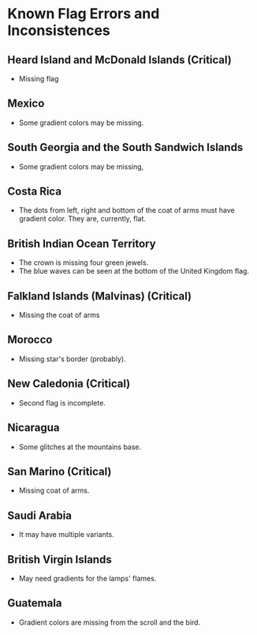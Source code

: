# Known Flag Errors and Inconsistences

## Heard Island and McDonald Islands (Critical)

- Missing flag

## Mexico

- Some gradient colors may be missing.

## South Georgia and the South Sandwich Islands

- Some gradient colors may be missing,

## Costa Rica

- The dots from left, right and bottom of the coat of arms must have gradient color. They are, currently, flat.

## British Indian Ocean Territory

- The crown is missing four green jewels.
- The blue waves can be seen at the bottom of the United Kingdom flag.

## Falkland Islands (Malvinas) (Critical)

- Missing the coat of arms

## Morocco

- Missing star's border (probably).

## New Caledonia (Critical)

- Second flag is incomplete.

## Nicaragua

- Some glitches at the mountains base.

## San Marino (Critical)

- Missing coat of arms.

## Saudi Arabia

- It may have multiple variants.

## British Virgin Islands

- May need gradients for the lamps' flames.

## Guatemala

- Gradient colors are missing from the scroll and the bird.
